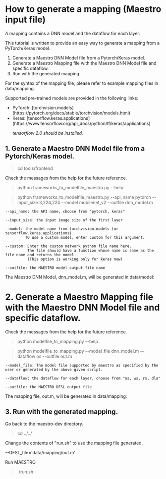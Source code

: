 # How to generate a mapping (Maestro input file)
A mapping contains a DNN model and the dataflow for each layer.

This tutorial is written to provide an easy way to generate a mapping from a PyTorch/Keras model.

1. Generate a Maestro DNN Model file from a Pytorch/Keras model.
2. Generate a Maestro Mapping file with the Maestro DNN Model file and specific dataflow.
3. Run with the generated mapping.

For the syntax of the mapping file, please refer to example mapping files in data/mapping.

Supported pre-trained models are provided in the following links:

<ul>
  <li> PyTorch: [torchvision.models](https://pytorch.org/docs/stable/torchvision/models.html) </li>
  <li> Keras: [tensorflow.keras.applications](https://www.tensorflow.org/api_docs/python/tf/keras/applications) 
  
  *tensorflow 2.0 should be installed.* </li>
</ul>

## 1. Generate a Maestro DNN Model file from a Pytorch/Keras model.
> cd tools/frontend

Check the messages from the help for the future reference.
> python frameworks_to_modelfile_maestro.py --help

> python frameworks_to_modelfile_maestro.py --api_name pytorch --input_size 3,224,224 --model mobilenet_v2 --outfile dnn_model.m 
```
--api_name: the API name, choose from "pytorch, keras"

--input_size: the input image size of the first layer

--model: the model name from torchvision.models (or tensorflow.keras.applications)
         TO use a custom model, enter custom for this argument.

--custom: Enter the custom network python file name here. 
          The file should have a function whose name is same as the file name and returns the model.
          (This option is working only for keras now)
          
--outfile: the MAESTRO model output file name
```
The Maestro DNN Model, dnn_model.m, will be generated in data/model:

# 2. Generate a Maestro Mapping file with the Maestro DNN Model file and specific dataflow.
Check the messages from the help for the future reference.
> python modelfile_to_mapping.py --help

> python modelfile_to_mapping.py --model_file dnn_model.m --dataflow os --outfile out.m 
```
--model_file: The model file supported by maestro as specified by the user or generated by the above given script.

--dataflow: the dataflow for each layer, choose from "os, ws, rs, dla"
          
--outfile: the MAESTRO DFSL output file
```

The mapping file, out.m, will be generated in data/mapping:

## 3. Run with the generated mapping.

Go back to the maestro-dev directory.

> cd ../../

Change the contents of "run.sh" to use the mapping file generated.

--DFSL_file='data/mapping/out.m'

Run MAESTRO

> ./run.sh
